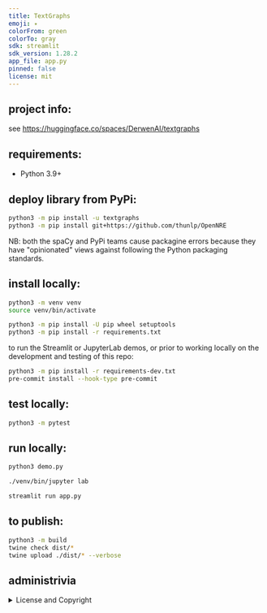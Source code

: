```yaml
---
title: TextGraphs
emoji: ✴
colorFrom: green
colorTo: gray
sdk: streamlit
sdk_version: 1.28.2
app_file: app.py
pinned: false
license: mit
---
```


## project info:

see <https://huggingface.co/spaces/DerwenAI/textgraphs>


## requirements:

  * Python 3.9+


## deploy library from PyPi:

```bash
python3 -m pip install -u textgraphs
python3 -m pip install git+https://github.com/thunlp/OpenNRE
```

NB: both the spaCy and PyPi teams cause packagine errors
because they have "opinionated" views against following
the Python packaging standards.


## install locally:

```bash
python3 -m venv venv
source venv/bin/activate

python3 -m pip install -U pip wheel setuptools
python3 -m pip install -r requirements.txt
```

to run the Streamlit or JupyterLab demos, or prior to working
locally on the development and testing of this repo:

```bash
python3 -m pip install -r requirements-dev.txt
pre-commit install --hook-type pre-commit
```

## test locally:

```bash
python3 -m pytest
```


## run locally:

```bash
python3 demo.py
```

```bash
./venv/bin/jupyter lab
```

```bash
streamlit run app.py
```

## to publish:

```bash
python3 -m build
twine check dist/*
twine upload ./dist/* --verbose
```


## administrivia

<details>
  <summary>License and Copyright</summary>

Source code for **TextGraphs** plus its logo, documentation, and
examples have an [MIT license](https://spdx.org/licenses/MIT.html)
which is succinct and simplifies use in commercial applications.

All materials herein are Copyright &copy; 2023 Derwen, Inc.
</details>
